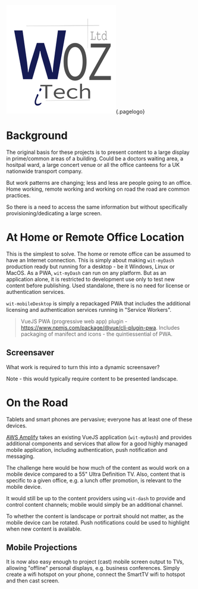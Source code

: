 ![Wiki Official White Circle](/uploads/corporate/wiki-official-white-circle.png "Wiki Official White Circle"){.pagelogo}
<!-- TITLE: wit-mobile -->
<!-- SUBTITLE: wit-myDash on the go -->

# Background
The original basis for these projects is to present content to a large display in prime/common areas of a building. Could be a doctors waiting area, a hositpal ward, a large concert venue or all the office canteens for a UK nationwide transport company.

But work patterns are changing; less and less are people going to an office. Home working, remote working and working on road the road are common practices.

So there is a need to access the same information but without specifically provisioning/dedicating a large screen.

# At Home or Remote Office Location
This is the simplest to solve. The home or remote office can be assumed to have an Internet connection. This is simply about making `wit-myDash` production ready but running for a desktop - be it Windows, Linux or MacOS. As a PWA, `wit-myDash` can run on any platform. But as an application alone, it is restricted to development use only to test new content before publishing. Used standalone, there is no need for license or authentication services.

`wit-mobileDesktop` is simply a repackaged PWA that includes the additional licensing and authentication services running in "Service Workers".

> VueJS PWA (progressive web app) plugin - https://www.npmjs.com/package/@vue/cli-plugin-pwa. Includes packaging of manifect and icons - the quintiessential of PWA.

## Screensaver
What work is required to turn this into a dynamic screensaver?

Note - this would typically require content to be presented landscape.

# On the Road
Tablets and smart phones are pervasive; everyone has at least one of these devices.

[AWS Amplify](https://aws-amplify.github.io/docs/js/start?ref=amplify-js-btn&platform=purejs) takes an existing VueJS application (`wit-myDash`) and provides additional components and services that allow for a good highly managed mobile application, including authentication, push notification and messaging.

The challenge here would be how much of the content as would work on a mobile device compared to a 55" Ultra Definition TV. Also, content that is specific to a given office, e.g. a lunch offer promotion, is relevant to the mobile device.

It would still be up to the content providers using `wit-dash` to provide and control content channels; mobile would simply be an additional channel.

To whether the content is landscape or portrait should not matter, as the mobile device can be rotated. Push notifications could be used to highlight when new content is available.

## Mobile Projections
It is now also easy enough to project (cast) mobile screen output to TVs, allowing "offline" personal displays, e.g. business conferences. Simply create a wifi hotspot on your phone, connect the SmartTV wifi to hotspot and then cast screen.